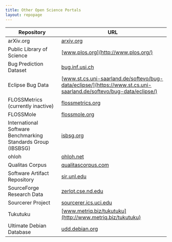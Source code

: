 ```yaml
---
title: Other Open Science Portals
layout: repopage
---
```


Repository | URL
---|---
arXiv.org | [arxiv.org](http://arxiv.org/)
Public Library of Science | [www.plos.org](http://www.plos.org/)
Bug Prediction Dataset | [bug.inf.usi.ch](http://bug.inf.usi.ch)
Eclipse Bug Data | [www.st.cs.uni-saarland.de/softevo/bug-data/eclipse/](https://www.st.cs.uni-saarland.de/softevo/bug-data/eclipse/)
FLOSSMetrics (currently inactive) | [flossmetrics.org](http://flossmetrics.org)
FLOSSMole | [flossmole.org](http://flossmole.org)
International Software Benchmarking Standards Group (IBSBSG)| [isbsg.org](http://isbsg.org)
ohloh | [ohloh.net](http://www.ohloh.net)
Qualitas Corpus | [qualitascorpus.com](http://qualitascorpus.com)
Software Artifact Repository | [sir.unl.edu](http://sir.unl.edu)
SourceForge Research Data | [zerlot.cse.nd.edu](http://zerlot.cse.nd.edu)
Sourcerer Project | [sourcerer.ics.uci.edu](http://sourcerer.ics.uci.edu)
Tukutuku | [www.metriq.biz/tukutuku](http://www.metriq.biz/tukutuku)
Ultimate Debian Database | [udd.debian.org](http://udd.debian.org)

